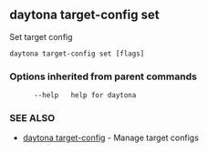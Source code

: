## daytona target-config set

Set target config

```
daytona target-config set [flags]
```

### Options inherited from parent commands

```
      --help   help for daytona
```

### SEE ALSO

* [daytona target-config](daytona_target-config.md)	 - Manage target configs

